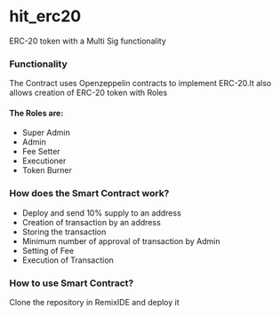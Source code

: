 # hit_erc20
ERC-20 token with a Multi Sig functionality 

### Functionality
The Contract uses Openzeppelin contracts to implement ERC-20.It also allows creation of ERC-20 token with Roles 

#### The Roles are:
- Super Admin
- Admin
- Fee Setter
- Executioner
- Token Burner

### How does the Smart Contract work?
- Deploy and send 10% supply to an address 
- Creation of transaction by an address
- Storing the transaction
- Minimum number of approval of transaction by Admin
- Setting of Fee 
- Execution of Transaction

### How to use Smart Contract?
Clone the repository in RemixIDE and deploy it
